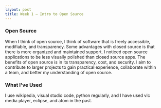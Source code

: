 ```yaml
---
layout: post
title: Week 1 — Intro to Open Source
---
```


<!---
address the following points in your post (keep in mind that your blog post should be just prose, not a Q&A for the prompts below; it should include formatting to make it more readable, and it can include links and images if you wish)

open source (what do YOU think about when you hear the term "open source"? what are some advantages of open vs. closed source, what are some potential problems with open source, why did you decide to register for a class about open source software development?)

projects: briefly talk about four open source projects that you regularly use or that influenced you in some way in the past (note, the projects do not have to be source code based) (Keep in mind that these blogs are publicly available to anybody who stumbles upon them. Make sure that the posts are appropriate.)
-->
### Open Source 
When I think of open source, I think of software that is freely accessible, modifiable, and transparency. Some advantages with closed source is that there is more organized and maintained support. I noticed open source applications to be less visually polished than <!--more-->closed source apps. The benefits of open source is in its transparency, cost, and security. I aim to contribute to larger projects to gain practical experience, collaborate within a team, and better my understanding of open source.

### What I've Used
I use wikipedia, visual studio code, python regularly, and I have used vlc media player, eclipse, and atom in the past.
